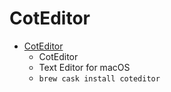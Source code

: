 # CotEditor
- [CotEditor](https://coteditor.com/)
  -  CotEditor
  - Text Editor for macOS
  - `brew cask install coteditor`
